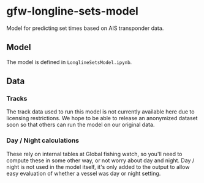 # gfw-longline-sets-model

Model for predicting set times based on AIS transponder data.

## Model

The model is defined in `LonglineSetsModel.ipynb`.

## Data


### Tracks

The track data used to run this model is not currently available
here due to licensing restrictions. We hope to be able to
release an anonymized dataset soon so that others can run
the model on our original data.

### Day / Night calculations

These rely on internal tables at Global fishing watch, so you'll need to 
compute these in some other way, or not worry about day and night. Day /
night is not used in the model itself, it's only added to the output to 
allow easy evaluation of whether a vessel was day or night setting.

